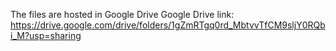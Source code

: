 The files are hosted in Google Drive
Google Drive link: https://drive.google.com/drive/folders/1gZmRTgq0rd_MbtvvTfCM9sljY0RQbi_M?usp=sharing